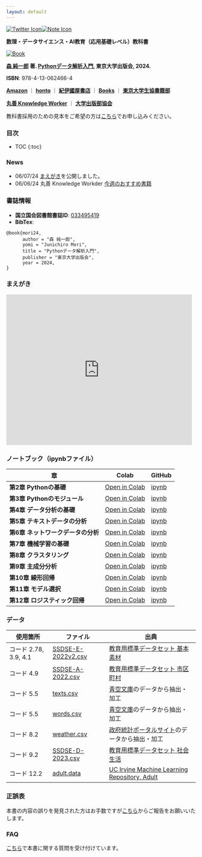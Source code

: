 ```yaml
---
layout: default
---
```


<div style="display: flex; justify-content: flex-start; align-items: center;">
    <a href="https://twitter.com/pythondsbook">
        <img src="https://www.utp.or.jp/images/common/twitter_icon.svg" alt="Twitter Icon"/>
    </a>
    <a href="https://note.com/pythondsbook">
        <img src="https://www.utp.or.jp/images/common/note_icon.svg" alt="Note Icon"/>
    </a>
</div>

**数理・データサイエンス・AI教育（応用基礎レベル）教科書**

[![Book](https://hondana-image.s3.amazonaws.com/book/image/10049697/normal_1ef37020-0639-44dd-8934-b31d35a22b02.jpg)](https://www.utp.or.jp/book/b10049697.html)

**[森 純一郎](https://sites.google.com/site/junichiromori) 著. [Pythonデータ解析入門](https://www.utp.or.jp/book/b10049697.html), 東京大学出版会, 2024.**

**ISBN**: 978-4-13-062466-4

[**Amazon**](https://amzn.to/3yVpQiI) ｜ [**honto**](https://honto.jp/netstore/pd-book_33234965.html) ｜ [**紀伊國屋書店**](https://www.kinokuniya.co.jp/f/dsg-01-9784130624664) ｜ [**Books**](https://www.books.or.jp/book-details/9784130624664) ｜ [**東京大学生協書籍部**](https://bookzaikonavi.jp/tokyo/html/products/detail/7189827)

[**丸善 Knowledge Worker**](https://kw.maruzen.co.jp/ims/itemDetail.html?itmCd=1038317697) ｜ [**大学出版部協会**](https://www.ajup-net.com/bd/isbn978-4-13-062466-4.html)

教科書採用のための見本をご希望の方は[こちら](https://www.utp.or.jp/textbook/)でお申し込みください。

### 目次

* TOC
{:toc}

### News
- 06/07/24 [まえがき](https://note.com/embed/notes/n6ee1ab9de0d9)を公開しました。
- 06/06/24 丸善 Knowledge Workder [今週のおすすめ書籍](https://kw.maruzen.co.jp/nfc/page.html)

### 書誌情報
- **国立国会図書館書誌ID**: [033495419](https://ndlsearch.ndl.go.jp/books/R100000002-I033495419)
- **BibTex**:
```
@book{mori24,	
      author = "森 純一郎",
      yomi = "Junichiro Mori",
      title = "Pythonデータ解析入門",
      publisher = "東京大学出版会",
      year = 2024,
}
```

### まえがき

<iframe class="note-embed" src="https://note.com/embed/notes/n6ee1ab9de0d9" style="border: 0; display: block; max-width: 99%; width: 494px; padding: 0px; margin: 10px 0px; position: static; visibility: visible;" height="400"></iframe><script async src="https://note.com/scripts/embed.js" charset="utf-8"></script>

### ノートブック（ipynbファイル）

| **章** | **Colab** | **GitHub** |
| --- | --- | --- |
| **第2章 Pythonの基礎** | [Open in Colab](https://colab.research.google.com/github/PythonDSBook/notebooks/blob/main/Chapter02.ipynb) | [ipynb](https://github.com/PythonDSBook/notebooks/blob/main/Chapter02.ipynb) |
| **第3章 Pythonのモジュール** | [Open in Colab](https://colab.research.google.com/github/PythonDSBook/notebooks/blob/main/Chapter03.ipynb) | [ipynb](https://github.com/PythonDSBook/notebooks/blob/main/Chapter03.ipynb) |
| **第4章 データ分析の基礎** | [Open in Colab](https://colab.research.google.com/github/PythonDSBook/notebooks/blob/main/Chapter04.ipynb) | [ipynb](https://github.com/PythonDSBook/notebooks/blob/main/Chapter04.ipynb) |
| **第5章 テキストデータの分析** | [Open in Colab](https://colab.research.google.com/github/PythonDSBook/notebooks/blob/main/Chapter05.ipynb) | [ipynb](https://github.com/PythonDSBook/notebooks/blob/main/Chapter05.ipynb) |
| **第6章 ネットワークデータの分析** | [Open in Colab](https://colab.research.google.com/github/PythonDSBook/notebooks/blob/main/Chapter06.ipynb) | [ipynb](https://github.com/PythonDSBook/notebooks/blob/main/Chapter06.ipynb) |
| **第7章 機械学習の基礎** | [Open in Colab](https://colab.research.google.com/github/PythonDSBook/notebooks/blob/main/Chapter07.ipynb) | [ipynb](https://github.com/PythonDSBook/notebooks/blob/main/Chapter07.ipynb) |
| **第8章 クラスタリング** | [Open in Colab](https://colab.research.google.com/github/PythonDSBook/notebooks/blob/main/Chapter08.ipynb) | [ipynb](https://github.com/PythonDSBook/notebooks/blob/main/Chapter08.ipynb) |
| **第9章 主成分分析** | [Open in Colab](https://colab.research.google.com/github/PythonDSBook/notebooks/blob/main/Chapter09.ipynb) | [ipynb](https://github.com/PythonDSBook/notebooks/blob/main/Chapter09.ipynb) |
| **第10章 線形回帰** | [Open in Colab](https://colab.research.google.com/github/PythonDSBook/notebooks/blob/main/Chapter10.ipynb) | [ipynb](https://github.com/PythonDSBook/notebooks/blob/main/Chapter10.ipynb) |
| **第11章 モデル選択** | [Open in Colab](https://colab.research.google.com/github/PythonDSBook/notebooks/blob/main/Chapter11.ipynb) | [ipynb](https://github.com/PythonDSBook/notebooks/blob/main/Chapter11.ipynb) |
| **第12章 ロジスティック回帰** | [Open in Colab](https://colab.research.google.com/github/PythonDSBook/notebooks/blob/main/Chapter12.ipynb) | [ipynb](https://github.com/PythonDSBook/notebooks/blob/main/Chapter12.ipynb) |

### データ

| **使用箇所** | **ファイル** | **出典** |
| --- | --- | --- |
| コード 2.78, 3.9, 4.1 | [SSDSE-E-2022v2.csv](https://www.nstac.go.jp/sys/files/SSDSE-E-2022v2.csv)| [教育用標準データセット 基本素材](https://www.nstac.go.jp/use/literacy/ssdse/#SSDSE-E) |
| コード 4.9 | [SSDSE-A-2022.csv](https://www.nstac.go.jp/sys/files/SSDSE-A-2022.csv)| [教育用標準データセット 市区町村](https://www.nstac.go.jp/use/literacy/ssdse/#SSDSE-A)|
| コード 5.5 | [texts.csv](https://raw.githubusercontent.com/PythonDSBook/notebooks/main/data/texts.csv) | [青空文庫](https://www.aozora.gr.jp/)のデータから抽出・加工|
| コード 5.5 | [words.csv](https://raw.githubusercontent.com/PythonDSBook/notebooks/main/data/words.csv) | [青空文庫](https://www.aozora.gr.jp/)のデータから抽出・加工|
| コード 8.2 | [weather.csv](https://raw.githubusercontent.com/PythonDSBook/notebooks/main/data/weather.csv) | [政府統計ポータルサイト](https://www.e-stat.go.jp/regional-statistics/ssdsview)のデータから抽出・加工|
| コード 9.2 | [SSDSE-D-2023.csv](https://www.nstac.go.jp/sys/files/SSDSE-D-2023.csv)| [教育用標準データセット 社会生活](https://www.nstac.go.jp/use/literacy/ssdse/#SSDSE-D)|
| コード 12.2 | [adult.data](https://archive.ics.uci.edu/ml/machine-learning-databases/adult/adult.data) | [UC Irvine Machine Learning Repository, Adult](https://archive.ics.uci.edu/dataset/2/adult) |


### 正誤表

本書の内容の誤りを発見された方はお手数ですが[こちら](https://github.com/PythonDSBook/notebooks/issues)からご報告をお願いいたします。

### FAQ

[こちら](https://github.com/PythonDSBook/notebooks/discussions)で本書に関する質問を受け付けています。
